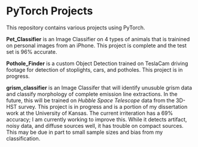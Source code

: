 # PyTorch Projects 

This repository contains various projects using PyTorch. 

**Pet_Classifier** is an Image Classifier on 4 types of animals that is trainined on personal images from an iPhone. This project is complete and the test set is 96% accurate. 

**Pothole_Finder** is a custom Object Detection trained on TeslaCam driving footage for detection of stoplights, cars, and potholes. This project is in progress.

**grism_classifier** is an Image Classifer that will identify unusuble grism data and classify morphology of complete emission line extractions. In the future, this will be trained on *Hubble Space Telescope* data from the 3D-HST survey. This project is in progress and is a portion of my dissertation work at the University of Kansas. The current irriteration has a 69% accuracy; I am currently working to improve this. While it detects artifact, noisy data, and diffuse sources well, it has trouble on compact sources. This may be due in part to small sample sizes and bias from my classification. 
